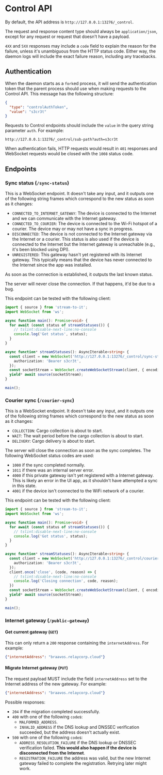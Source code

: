 # Control API

By default, the API address is `http://127.0.0.1:13276/_control`.

The request and response content type should always be `application/json`, except for any request or request that doesn't have a payload.

`4XX` and `5XX` responses may include a `code` field to explain the reason for the failure, unless it's unambiguous from the HTTP status code. Either way, the daemon logs will include the exact failure reason, including any tracebacks.

## Authentication

When the daemon starts as a `fork`ed process, it will send the authentication token that the parent process should use when making requests to the Control API. This message has the following structure:

```json
{
  "type": "controlAuthToken",
  "value": "s3cr3t"
}
```

Requests to Control endpoints should include the `value` in the query string parameter `auth`. For example:

```
http://127.0.0.1:13276/_control/sub-path?auth=s3cr3t
```

When authentication fails, HTTP requests would result in `401` responses and WebSocket requests would be closed with the `1008` status code.

## Endpoints

### Sync status (`/sync-status`)

This is a WebSocket endpoint. It doesn't take any input, and it outputs one of the following string frames which correspond to the new status as soon as it changes:

- `CONNECTED_TO_INTERNET_GATEWAY`: The device is connected to the Internet and we can communicate with the Internet gateway.
- `CONNECTED_TO_COURIER`: The device is connected to the Wi-Fi hotspot of a courier. The device may or may not have a sync in progress.
- `DISCONNECTED`: The device is not connected to the Internet gateway via the Internet or a courier. This status is also used if the device is connected to the Internet but the Internet gateway is unreachable (e.g., it's been blocked using DPI).
- `UNREGISTERED`: This gateway hasn't yet registered with its Internet gateway. This typically means that the device has never connected to the Internet since the app was installed.

As soon as the connection is established, it outputs the last known status.

The server will never close the connection. If that happens, it'd be due to a bug.

This endpoint can be tested with the following client:

```typescript
import { source } from 'stream-to-it';
import WebSocket from 'ws';

async function main(): Promise<void> {
  for await (const status of streamStatuses()) {
    // tslint:disable-next-line:no-console
    console.log('Got status', status);
  }
}

async function* streamStatuses(): AsyncIterable<string> {
  const client = new WebSocket('http://127.0.0.1:13276/_control/sync-status', {
    authorization: 'Bearer s3cr3t',
  });
  const socketStream = WebSocket.createWebSocketStream(client, { encoding: 'utf-8' });
  yield* await source(socketStream);
}

main();
```

### Courier sync (`/courier-sync`)

This is a WebSocket endpoint. It doesn't take any input, and it outputs one of the following string frames which correspond to the new status as soon as it changes:

- `COLLECTION`: Cargo collection is about to start.
- `WAIT`: The wait period before the cargo collection is about to start.
- `DELIVERY`: Cargo delivery is about to start.

The server will close the connection as soon as the sync completes. The following WebSocket status codes are used:

- `1000` if the sync completed normally.
- `1011` if there was an internal server error.
- `4000` if this private gateway isn't yet registered with a Internet gateway. This is likely an error in the UI app, as it shouldn't have attempted a sync in this state.
- `4001` if the device isn't connected to the WiFi network of a courier.

This endpoint can be tested with the following client:

```typescript
import { source } from 'stream-to-it';
import WebSocket from 'ws';

async function main(): Promise<void> {
  for await (const status of streamStatuses()) {
    // tslint:disable-next-line:no-console
    console.log('Got status', status);
  }
}

async function* streamStatuses(): AsyncIterable<string> {
  const client = new WebSocket('http://127.0.0.1:13276/_control/courier-sync', {
    authorization: 'Bearer s3cr3t',
  });
  client.once('close', (code, reason) => {
    // tslint:disable-next-line:no-console
    console.log('Closing connection', code, reason);
  })
  const socketStream = WebSocket.createWebSocketStream(client, { encoding: 'utf-8' });
  yield* await source(socketStream);
}

main();
```

### Internet gateway (`/public-gateway`)

#### Get current gateway (`GET`)

This can only return a `200` response containing the `internetAddress`. For example:

```json
{"internetAddress": "braavos.relaycorp.cloud"}
```

#### Migrate Internet gateway (`PUT`)

The request payload MUST include the field `internetAddress` set to the Internet address of the new gateway. For example:

```json
{"internetAddress": "braavos.relaycorp.cloud"}
```

Possible responses:

- `204` if the migration completed successfully.
- `400` with one of the following `code`s:
  - `MALFORMED_ADDRESS`.
  - `INVALID_ADDRESS` if the DNS lookup and DNSSEC verification succeeded, but the address doesn't actually exist.
- `500` with one of the following `code`s:
  - `ADDRESS_RESOLUTION_FAILURE` if the DNS lookup or DNSSEC verification failed. **This would also happen if the device is disconnected from the Internet**.
  - `REGISTRATION_FAILURE` the address was valid, but the new Internet gateway failed to complete the registration. Retrying later might work.

